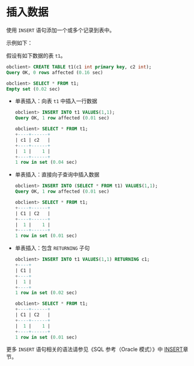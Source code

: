 插入数据 
=========================

使用 `INSERT` 语句添加一个或多个记录到表中。

示例如下：

假设有如下数据的表 `t1`。

```sql
obclient> CREATE TABLE t1(c1 int primary key, c2 int);
Query OK, 0 rows affected (0.16 sec) 

obclient> SELECT * FROM t1;
Empty set (0.02 sec)
```



* 单表插入：向表 `t1` 中插入一行数据

  ```sql
  obclient> INSERT INTO t1 VALUES(1,1);
  Query OK, 1 row affected (0.01 sec)
  
  obclient> SELECT * FROM t1;
  +----+------+
  | c1 | c2   |
  +----+------+
  |  1 |    1 |
  +----+------+
  1 row in set (0.04 sec)
  ```

  

* 单表插入：直接向子查询中插入数据

  ```sql
  obclient> INSERT INTO (SELECT * FROM t1) VALUES(1,1);
  Query OK, 1 row affected (0.01 sec)
  
  obclient> SELECT * FROM t1;
  +----+------+
  | C1 | C2   |
  +----+------+
  |  1 |    1 |
  +----+------+
  1 row in set (0.01 sec)
  ```

  

* 单表插入：包含 `RETURNING` 子句

  ```sql
  obclient> INSERT INTO t1 VALUES(1,1) RETURNING c1;
  +----+
  | C1 |
  +----+
  |  1 |
  +----+
  1 row in set (0.02 sec)
  
  obclient> SELECT * FROM t1;
  +----+------+
  | C1 | C2   |
  +----+------+
  |  1 |    1 |
  +----+------+
  1 row in set (0.01 sec)
  ```

  




更多 `INSERT` 语句相关的语法请参见《SQL 参考（Oracle 模式）》中 [INSERT](/zh-CN/11.sql-reference-oracle-mode/9.sql-statement-1/2.DML/2.INSERT-1.md)章节。
